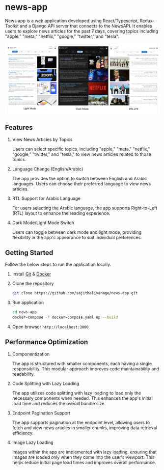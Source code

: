 # news-app

News app is a web application developed using React/Typescript, Redux-Toolkit and a Django API server that connects to the NewsAPI. It enables users to explore news articles for the past 7 days, covering topics including "apple," "meta," "netflix," "google," "twitter," and "tesla".

![app screenshots](/resources/cover.jpg)

## Features

 1. View News Articles by Topics

    Users can select specific topics, including "apple," "meta," "netflix," "google," "twitter," and "tesla," to view news articles related to those topics.

 2. Language Change (English/Arabic)
   
    The app provides the option to switch between English and Arabic languages. Users can choose their preferred language to view news articles.

 3. RTL Support for Arabic Language

    For users selecting the Arabic language, the app supports Right-to-Left (RTL) layout to enhance the reading experience.

 4. Dark Mode/Light Mode Switch

    Users can toggle between dark mode and light mode, providing flexibility in the app's appearance to suit individual preferences.


## Getting Started

Follow the below steps to run the application locally.

 1. Install [Git](https://git-scm.com/book/en/v2/Getting-Started-Installing-Git) & [Docker](https://docs.docker.com/get-docker/)
   
 2. Clone the repository
    ```bash
    git clone https://github.com/sajithaliyanage/news-app.git
    ```
 3. Run application
    ```bash
    cd news-app
    docker-compose -f docker-compose.yaml up --build 
    ```
 4. Open browser `http://localhost:3000`


## Performance Optimization

 1. Componentization

    The app is structured with smaller components, each having a single responsibility. This modular approach improves code maintainability and readability.

 2. Code Splitting with Lazy Loading

    The app utilizes code splitting with lazy loading to load only the necessary components when needed. This enhances the app's initial load time and reduces the overall bundle size.

 3. Endpoint Pagination Support

    The app supports pagination at the endpoint level, allowing users to fetch and view news articles in smaller chunks, improving data retrieval efficiency.

 4. Image Lazy Loading

    Images within the app are implemented with lazy loading, ensuring that images are loaded only when they come into the user's viewport. This helps reduce initial page load times and improves overall performance.
